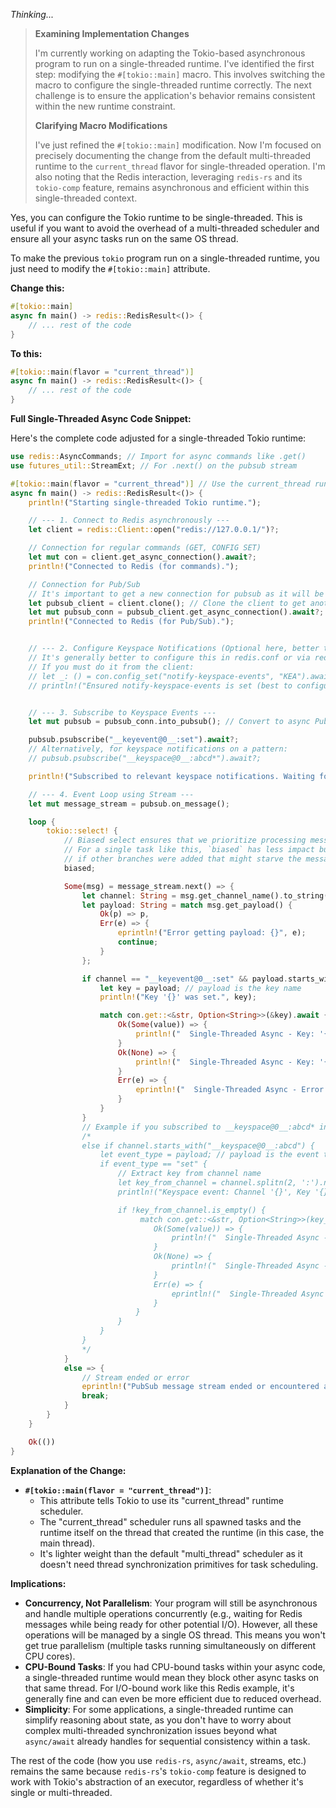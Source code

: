*Thinking...*

> **Examining Implementation Changes**
> 
> I'm currently working on adapting the Tokio-based asynchronous program to run on a single-threaded runtime. I've identified the first step: modifying the `#[tokio::main]` macro. This involves switching the macro to configure the single-threaded runtime correctly. The next challenge is to ensure the application's behavior remains consistent within the new runtime constraint.
> 
> 
> **Clarifying Macro Modifications**
> 
> I've just refined the `#[tokio::main]` modification. Now I'm focused on precisely documenting the change from the default multi-threaded runtime to the `current_thread` flavor for single-threaded operation. I'm also noting that the Redis interaction, leveraging `redis-rs` and its `tokio-comp` feature, remains asynchronous and efficient within this single-threaded context.
> 
> 
Yes, you can configure the Tokio runtime to be single-threaded. This is useful if you want to avoid the overhead of a multi-threaded scheduler and ensure all your async tasks run on the same OS thread.

To make the previous `tokio` program run on a single-threaded runtime, you just need to modify the `#[tokio::main]` attribute.

**Change this:**

```rust
#[tokio::main]
async fn main() -> redis::RedisResult<()> {
    // ... rest of the code
}
```

**To this:**

```rust
#[tokio::main(flavor = "current_thread")]
async fn main() -> redis::RedisResult<()> {
    // ... rest of the code
}
```

**Full Single-Threaded Async Code Snippet:**

Here's the complete code adjusted for a single-threaded Tokio runtime:

```rust
use redis::AsyncCommands; // Import for async commands like .get()
use futures_util::StreamExt; // For .next() on the pubsub stream

#[tokio::main(flavor = "current_thread")] // Use the current_thread runtime
async fn main() -> redis::RedisResult<()> {
    println!("Starting single-threaded Tokio runtime.");

    // --- 1. Connect to Redis asynchronously ---
    let client = redis::Client::open("redis://127.0.0.1/")?;

    // Connection for regular commands (GET, CONFIG SET)
    let mut con = client.get_async_connection().await?;
    println!("Connected to Redis (for commands).");

    // Connection for Pub/Sub
    // It's important to get a new connection for pubsub as it will be consumed by the stream.
    let pubsub_client = client.clone(); // Clone the client to get another connection
    let mut pubsub_conn = pubsub_client.get_async_connection().await?;
    println!("Connected to Redis (for Pub/Sub).");


    // --- 2. Configure Keyspace Notifications (Optional here, better to set in redis.conf) ---
    // It's generally better to configure this in redis.conf or via redis-cli once.
    // If you must do it from the client:
    // let _: () = con.config_set("notify-keyspace-events", "KEA").await?;
    // println!("Ensured notify-keyspace-events is set (best to configure in redis.conf).");


    // --- 3. Subscribe to Keyspace Events ---
    let mut pubsub = pubsub_conn.into_pubsub(); // Convert to async PubSub

    pubsub.psubscribe("__keyevent@0__:set").await?;
    // Alternatively, for keyspace notifications on a pattern:
    // pubsub.psubscribe("__keyspace@0__:abcd*").await?;

    println!("Subscribed to relevant keyspace notifications. Waiting for key changes starting with 'abcd'...");

    // --- 4. Event Loop using Stream ---
    let mut message_stream = pubsub.on_message();

    loop {
        tokio::select! {
            // Biased select ensures that we prioritize processing messages if available.
            // For a single task like this, `biased` has less impact but is good practice
            // if other branches were added that might starve the message stream.
            biased;

            Some(msg) = message_stream.next() => {
                let channel: String = msg.get_channel_name().to_string();
                let payload: String = match msg.get_payload() {
                    Ok(p) => p,
                    Err(e) => {
                        eprintln!("Error getting payload: {}", e);
                        continue;
                    }
                };

                if channel == "__keyevent@0__:set" && payload.starts_with("abcd") {
                    let key = payload; // payload is the key name
                    println!("Key '{}' was set.", key);

                    match con.get::<&str, Option<String>>(&key).await {
                        Ok(Some(value)) => {
                            println!("  Single-Threaded Async - Key: '{}', Value: '{}'", key, value);
                        }
                        Ok(None) => {
                            println!("  Single-Threaded Async - Key: '{}', Value: (not found or was deleted quickly)", key);
                        }
                        Err(e) => {
                            eprintln!("  Single-Threaded Async - Error fetching value for key '{}': {}", key, e);
                        }
                    }
                }
                // Example if you subscribed to __keyspace@0__:abcd* instead:
                /*
                else if channel.starts_with("__keyspace@0__:abcd") {
                    let event_type = payload; // payload is the event type ("set", "del", etc.)
                    if event_type == "set" {
                        // Extract key from channel name
                        let key_from_channel = channel.splitn(2, ':').nth(1).unwrap_or_default();
                        println!("Keyspace event: Channel '{}', Key '{}', Event: '{}'", channel, key_from_channel, event_type);

                        if !key_from_channel.is_empty() {
                             match con.get::<&str, Option<String>>(key_from_channel).await {
                                Ok(Some(value)) => {
                                    println!("  Single-Threaded Async - Key: '{}', Value: '{}'", key_from_channel, value);
                                }
                                Ok(None) => {
                                    println!("  Single-Threaded Async - Key: '{}', Value: (not found or was deleted quickly)", key_from_channel);
                                }
                                Err(e) => {
                                    eprintln!("  Single-Threaded Async - Error fetching value for key '{}': {}", key_from_channel, e);
                                }
                            }
                        }
                    }
                }
                */
            }
            else => {
                // Stream ended or error
                eprintln!("PubSub message stream ended or encountered an error.");
                break;
            }
        }
    }

    Ok(())
}
```

**Explanation of the Change:**

*   **`#[tokio::main(flavor = "current_thread")]`**:
    *   This attribute tells Tokio to use its "current_thread" runtime scheduler.
    *   The "current_thread" scheduler runs all spawned tasks and the runtime itself on the thread that created the runtime (in this case, the main thread).
    *   It's lighter weight than the default "multi_thread" scheduler as it doesn't need thread synchronization primitives for task scheduling.

**Implications:**

*   **Concurrency, Not Parallelism**: Your program will still be asynchronous and handle multiple operations concurrently (e.g., waiting for Redis messages while being ready for other potential I/O). However, all these operations will be managed by a single OS thread. This means you won't get true parallelism (multiple tasks running simultaneously on different CPU cores).
*   **CPU-Bound Tasks**: If you had CPU-bound tasks within your async code, a single-threaded runtime would mean they block other async tasks on that same thread. For I/O-bound work like this Redis example, it's generally fine and can even be more efficient due to reduced overhead.
*   **Simplicity**: For some applications, a single-threaded runtime can simplify reasoning about state, as you don't have to worry about complex multi-threaded synchronization issues beyond what `async/await` already handles for sequential consistency within a task.

The rest of the code (how you use `redis-rs`, `async/await`, streams, etc.) remains the same because `redis-rs`'s `tokio-comp` feature is designed to work with Tokio's abstraction of an executor, regardless of whether it's single or multi-threaded.
